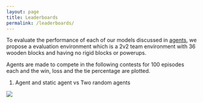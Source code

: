 ```yaml
---
layout: page
title: Leaderboards
permalink: /leaderboards/
---
```


To evaluate the performance of each of our models discussed in [agents](/agents/), we propose a evaluation environment which is a 2v2 team environment with 36 wooden blocks and having no rigid blocks or powerups.

Agents are made to compete in the following contests for 100 episodes each and the win, loss and the tie percentage are plotted.

1. Agent and static agent vs Two random agents

![](../images/res_1.png)
